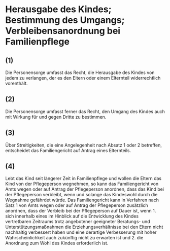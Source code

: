 # Herausgabe des Kindes; Bestimmung des Umgangs; Verbleibensanordnung bei Familienpflege



## (1)

 Die Personensorge umfasst das Recht, die Herausgabe des Kindes von jedem zu verlangen, der es den Eltern oder einem Elternteil widerrechtlich vorenthält.

## (2)

 Die Personensorge umfasst ferner das Recht, den Umgang des Kindes auch mit Wirkung für und gegen Dritte zu bestimmen.

## (3)

 Über Streitigkeiten, die eine Angelegenheit nach Absatz 1 oder 2 betreffen, entscheidet das Familiengericht auf Antrag eines Elternteils.

## (4)

 Lebt das Kind seit längerer Zeit in Familienpflege und wollen die Eltern das Kind von der Pflegeperson wegnehmen, so kann das Familiengericht von Amts wegen oder auf Antrag der Pflegeperson anordnen, dass das Kind bei der Pflegeperson verbleibt, wenn und solange das Kindeswohl durch die Wegnahme gefährdet würde. Das Familiengericht kann in Verfahren nach Satz 1 von Amts wegen oder auf Antrag der Pflegeperson zusätzlich anordnen, dass der Verbleib bei der Pflegeperson auf Dauer ist, wenn  1.
 sich innerhalb eines im Hinblick auf die Entwicklung des Kindes vertretbaren Zeitraums trotz angebotener geeigneter Beratungs- und Unterstützungsmaßnahmen die Erziehungsverhältnisse bei den Eltern nicht nachhaltig verbessert haben und eine derartige Verbesserung mit hoher Wahrscheinlichkeit auch zukünftig nicht zu erwarten ist und
 2.
 die Anordnung zum Wohl des Kindes erforderlich ist.
 

